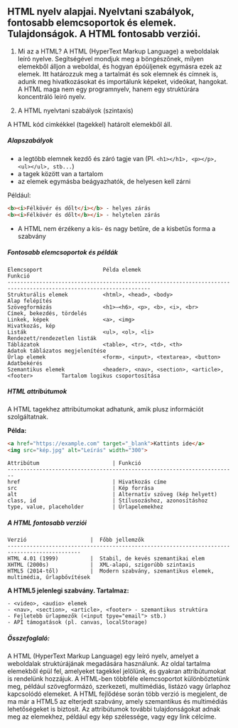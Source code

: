 <h2>HTML nyelv alapjai. Nyelvtani szabályok, fontosabb elemcsoportok és elemek. Tulajdonságok. A HTML fontosabb verziói.</h2>

1. Mi az a HTML?
A HTML (HyperText Markup Language) a weboldalak leíró nyelve. Segítségével mondjuk meg a böngészőnek, milyen elemekből álljon a weboldal, és hogyan épóüljenek egymásra ezek az elemek. Itt határozzuk meg a tartalmát és sok elemnek és címnek is, adunk meg hivatkozásokat és importálunk képeket, videókat, hangokat. A HTML maga nem egy programnyelv, hanem egy struktúrára koncentráló leíró nyelv.

2. A HTML nyelvtani szabályok (szintaxis)

A HTML kód cimkékkel (tagekkel) határolt elemekből áll.

<h5>Alapszabályok</h5>

- a legtöbb elemnek kezdő és záró tagje van 
(Pl. ```<h1></h1>, <p></p>, <ul></ul>, stb...```)
- a tagek között van a tartalom
- az elemek egymásba beágyazhatók, de helyesen kell zárni

Például:
```html
<b><i>Félkövér és dőlt</i></b> - helyes zárás
<b><i>Félkövér és dőlt</b></i> - helytelen zárás
```

- A HTML nem érzékeny a kis- és nagy betűre, de a kisbetűs forma a szabvány

<h5>Fontosabb elemcsoportok és példák</h5>

```
Elemcsoport	                  Példa elemek	                                          Funkció
-------------------------------------------------------------------------------------------------------------------
Strukturális elemek	          <html>, <head>, <body>	                              Alap felépítés
Szövegformázás	              <h1>–<h6>, <p>, <b>, <i>, <br>	                      Címek, bekezdés, tördelés
Linkek, képek	              <a>, <img>	                                          Hivatkozás, kép
Listák	                      <ul>, <ol>, <li>	                                      Rendezett/rendezetlen listák
Táblázatok	                  <table>, <tr>, <td>, <th>	                              Adatok táblázatos megjelenítése
Űrlap elemek	              <form>, <input>, <textarea>, <button>	                  Adatbekérés
Szemantikus elemek	          <header>, <nav>, <section>, <article>, <footer>	      Tartalom logikus csoportosítása
```


<h5>HTML attribútumok</h5>

A HTML tagekhez attribútumokat adhatunk, amik plusz információt szolgáltatnak.

**Példa:**

```html
<a href="https://example.com" target="_blank">Kattints ide</a>
<img src="kép.jpg" alt="Leírás" width="300">
```

```
Attribútum	                     | Funkció
------------------------------------------------------------------------
href	                         | Hivatkozás címe
src	                             | Kép forrása
alt	                             | Alternatív szöveg (kép helyett)
class, id	                     | Stílusozáshoz, azonosításhoz
type, value, placeholder	     | Űrlapelemekhez
```

<h5>A HTML fontosabb verziói</h5>

```
Verzió	                  |  Főbb jellemzők
---------------------------------------------------------------------------------------------
HTML 4.01 (1999)	      |  Stabil, de kevés szemantikai elem
XHTML (2000s)	          |  XML-alapú, szigorúbb szintaxis
HTML5 (2014-től)	      |  Modern szabvány, szemantikus elemek, multimédia, űrlapbővítések
```


**A HTML5 jelenlegi szabvány. Tartalmaz:**

    - <video>, <audio> elemek
    - <nav>, <section>, <article>, <footer> - szemantikus struktúra
    - Fejletebb ürlapmezők (<input tpye="email"> stb.)
    - API támogatások (pl. canvas, localStorage)


<h5>Összefoglaló:</h5>
A HTML (HyperText Markup Language) egy leíró nyelv, amelyet a weboldalak struktúrájának megadására használunk. Az oldal tartalma elemekből épül fel, amelyeket tagekkel jelölünk, és gyakran attribútumokat is rendelünk hozzájuk. A HTML-ben többféle elemcsoportot különböztetünk meg, például szövegformázó, szerkezeti, multimédiás, listázó vagy űrlaphoz kapcsolódó elemeket. A HTML fejlődése során több verzió is megjelent, de ma már a HTML5 az elterjedt szabvány, amely szemantikus és multimédiás lehetőségeket is biztosít. Az attribútumok további tulajdonságokat adnak meg az elemekhez, például egy kép szélessége, vagy egy link célcíme.
